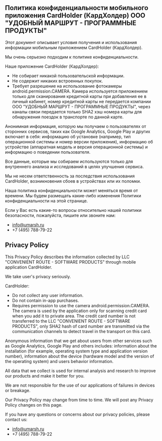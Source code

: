 <div id="main-left">

<article class="text">

<div>

# Политика конфиденциальности мобильного приложения CardHolder (КардХолдер) ООО "УДОБНЫЙ МАРШРУТ - ПРОГРАММНЫЕ ПРОДУКТЫ"

Этот документ описывает условия получения и использования информации мобильным приложением CardHolder (КардХолдер).

Мы очень серьезно подходим к политике конфиденциальности.

Наше приложение CardHolder (КардХолдер):

*   Не собирает никакой пользовательской информации.
*   Не содержит никаких встроенных покупок.
*   Требует разрешение на использование фотокамеры android.permission.CAMERA. Камера используется приложением только для сканирования кредитной карты при добавления ее в личный кабинет, номер кредитной карты не передается компании ООО "УДОБНЫЙ МАРШРУТ - ПРОГРАММНЫЕ ПРОДУКТЫ", через каналы связи передается только SHA2 хэш номера карты для обнаружения поездок в транспорте по данной карте.

Анонимная информация, которую мы получаем о пользователях от сторонних сервисов, таких как Google Analytics, Google Play и других включает в себя: информацию об установке (например, тип операционной системы и номер версии приложения), информацию об устройстве (аппаратная модель и версия операционной системы) и информацию о поведении пользователя.

Все данные, которые мы собираем используются только для внутреннего анализа и исследований в целях улучшения сервиса.

Мы не несем ответственность за последствия использования CardHolder, возникновения сбоев в устройствах или их поломки.

Наша политика конфиденциальности может меняться время от времени. Мы будем размещать какие-либо изменения Политики конфиденциальности на этой странице.

Если у Вас есть какие-то вопросы относительно нашей политики безопасности, пожалуйста, пишите или звоните нам:

*   [info@umarsh.ru](mailto:info@umarsh.ru)
*   +7 (495) 788-79-22

# Privacy Policy

This Privacy Policy describes the information collected by LLC "CONVENIENT ROUTE - SOFTWARE PRODUCTS" through mobile application CardHolder.

We take user's privacy seriously.

CardHolder:

*   Do not collect any user information.
*   Do not contain in-app purchases.
*   Requires permission to use the camera android.permission.CAMERA. The camera is used by the application only for scanning credit card when you add it to private area. The credit card number is not transferred to the LLC "CONVENIENT ROUTE - SOFTWARE PRODUCTS", only SHA2 hash of card number are transmitted via the communication channels to detect travel in the transport on this card.

Anonymous information that we get about users from other services such as Google Analytics, Google Play and others includes: information about the installation (for example, operating system type and application version number), information about the device (hardware model and the version of the operating system) and users behavior information.

All data that we collect is used for internal analysis and research to improve our products and make it better for you.

We are not responsible for the use of our applications of failures in devices or breakage.

Our Privacy Policy may change from time to time. We will post any Privacy Policy changes on this page.

If you have any questions or concerns about our privacy policies, please contact us:

*   [info@umarsh.ru](mailto:info@umarsh.ru)
*   +7 (495) 788-79-22

</div>

</article>

</div>